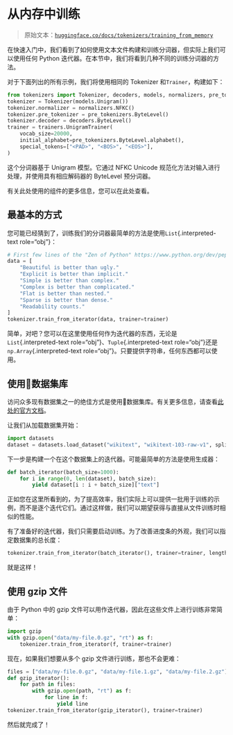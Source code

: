 # 从内存中训练

> 原始文本：[`huggingface.co/docs/tokenizers/training_from_memory`](https://huggingface.co/docs/tokenizers/training_from_memory)

在快速入门中，我们看到了如何使用文本文件构建和训练分词器，但实际上我们可以使用任何 Python 迭代器。在本节中，我们将看到几种不同的训练分词器的方法。

对于下面列出的所有示例，我们将使用相同的 Tokenizer 和`Trainer`，构建如下：

```py
from tokenizers import Tokenizer, decoders, models, normalizers, pre_tokenizers, trainers
tokenizer = Tokenizer(models.Unigram())
tokenizer.normalizer = normalizers.NFKC()
tokenizer.pre_tokenizer = pre_tokenizers.ByteLevel()
tokenizer.decoder = decoders.ByteLevel()
trainer = trainers.UnigramTrainer(
    vocab_size=20000,
    initial_alphabet=pre_tokenizers.ByteLevel.alphabet(),
    special_tokens=["<PAD>", "<BOS>", "<EOS>"],
)
```

这个分词器基于 Unigram 模型。它通过 NFKC Unicode 规范化方法对输入进行处理，并使用具有相应解码器的 ByteLevel 预分词器。

有关此处使用的组件的更多信息，您可以在此处查看。

## 最基本的方式

您可能已经猜到了，训练我们的分词器最简单的方法是使用`List`{.interpreted-text role=“obj”}：

```py
# First few lines of the "Zen of Python" https://www.python.org/dev/peps/pep-0020/
data = [
    "Beautiful is better than ugly."
    "Explicit is better than implicit."
    "Simple is better than complex."
    "Complex is better than complicated."
    "Flat is better than nested."
    "Sparse is better than dense."
    "Readability counts."
]
tokenizer.train_from_iterator(data, trainer=trainer)
```

简单，对吧？您可以在这里使用任何作为迭代器的东西，无论是`List`{.interpreted-text role=“obj”}、`Tuple`{.interpreted-text role=“obj”}还是`np.Array`{.interpreted-text role=“obj”}。只要提供字符串，任何东西都可以使用。

## 使用🤗数据集库

访问众多现有数据集之一的绝佳方式是使用🤗数据集库。有关更多信息，请查看[此处的官方文档](https://huggingface.co/docs/datasets/)。

让我们从加载数据集开始：

```py
import datasets
dataset = datasets.load_dataset("wikitext", "wikitext-103-raw-v1", split="train+test+validation")
```

下一步是构建一个在这个数据集上的迭代器。可能最简单的方法是使用生成器：

```py
def batch_iterator(batch_size=1000):
    for i in range(0, len(dataset), batch_size):
        yield dataset[i : i + batch_size]["text"]
```

正如您在这里所看到的，为了提高效率，我们实际上可以提供一批用于训练的示例，而不是逐个迭代它们。通过这样做，我们可以期望获得与直接从文件训练时相似的性能。

有了准备好的迭代器，我们只需要启动训练。为了改善进度条的外观，我们可以指定数据集的总长度：

```py
tokenizer.train_from_iterator(batch_iterator(), trainer=trainer, length=len(dataset))
```

就是这样！

## 使用 gzip 文件

由于 Python 中的 gzip 文件可以用作迭代器，因此在这些文件上进行训练非常简单：

```py
import gzip
with gzip.open("data/my-file.0.gz", "rt") as f:
    tokenizer.train_from_iterator(f, trainer=trainer)
```

现在，如果我们想要从多个 gzip 文件进行训练，那也不会更难：

```py
files = ["data/my-file.0.gz", "data/my-file.1.gz", "data/my-file.2.gz"]
def gzip_iterator():
    for path in files:
        with gzip.open(path, "rt") as f:
            for line in f:
                yield line
tokenizer.train_from_iterator(gzip_iterator(), trainer=trainer)
```

然后就完成了！
